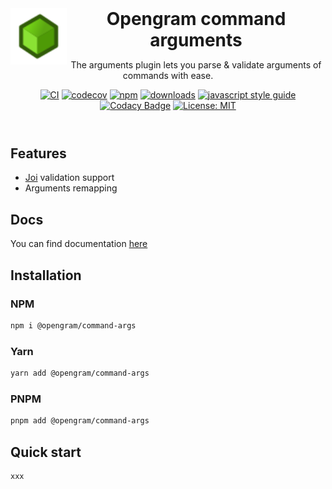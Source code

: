 <header>
<img src="https://raw.githubusercontent.com/OpengramJS/opengram/master/docs/media/Logo.svg" alt="logo" height="90" align="left">
<h1 style="display: inline">Opengram command arguments</h1>

The arguments plugin lets you parse & validate arguments of commands with ease.

[![CI][ci-image]][ci-url] [![codecov][codecov-image]][codecov-url] [![npm][npm-image]][npm-url] [![downloads][downloads-image]][downloads-url] [![javascript style guide][standard-image]][standard-url] [![Codacy Badge][codacy-image]][codacy-url] [![License: MIT][license-image]][license-url]
</header>

## Features
- [Joi](https://joi.dev/) validation support
- Arguments remapping

[codecov-image]: https://codecov.io/gh/OpengramJS/command-args/branch/master/graph/badge.svg?token=7SSVHV4Y6V
[codecov-url]: https://codecov.io/gh/OpengramJS/command-args
[license-image]: https://img.shields.io/badge/License-MIT-yellow.svg
[license-url]: https://opensource.org/licenses/MIT
[codacy-image]: https://app.codacy.com/project/badge/Grade/0ba3bf1b270946918b13e2730d190156
[codacy-url]: https://www.codacy.com/gh/OpengramJS/command-args/dashboard?utm_source=github.com&amp;utm_medium=referral&amp;utm_content=OpengramJS/opengram&amp;utm_campaign=Badge_Grade
[ci-image]: https://github.com/OpengramJS/command-args/actions/workflows/ci.yml/badge.svg?branch=master
[ci-url]: https://github.com/OpengramJS/command-args/actions/workflows/ci.yml
[npm-image]: https://img.shields.io/npm/v/@opengram/command-args.svg
[npm-url]: https://npmjs.com/package/@opengram/command-args
[downloads-image]: https://img.shields.io/npm/dm/@opengram/command-args.svg
[downloads-url]: https://npmjs.com/package/@opengram/command-args
[standard-image]: https://img.shields.io/badge/code_style-standard-brightgreen.svg
[standard-url]: https://standardjs.com

## Docs

You can find documentation [here](https://t.me/)

## Installation

### NPM
```bash
npm i @opengram/command-args
```

### Yarn
```bash
yarn add @opengram/command-args
```

### PNPM
```bash
pnpm add @opengram/command-args
```

## Quick start

```js
xxx
```
